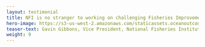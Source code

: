 ```yaml
---
layout: testimonial
title: NFI is no stranger to working on challenging Fisheries Improvement Projects (FIP), so it made sense to partner with O2 on the first comprehensive crab FIP in China. Despite this project being largely uncharted territory, O2 maintained its ability to work in a timely and thorough manner. Their professional team requires essentially no micromanagement and integrated seamlessly with our staff and stakeholders on the ground.
hero-image: https://s3-us-west-2.amazonaws.com/staticassets.oceanoutcomes.org/embedded+photos/testimonials/nfi-testimonial.png
teaser-text: Gavin Gibbons, Vice President, National Fisheries Institute
weight: 9
---
```


